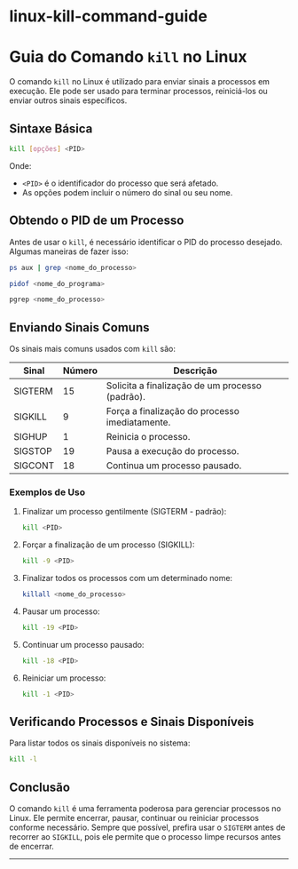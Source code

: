 # linux-kill-command-guide
# Guia do Comando `kill` no Linux

O comando `kill` no Linux é utilizado para enviar sinais a processos em execução. Ele pode ser usado para terminar processos, reiniciá-los ou enviar outros sinais específicos.

## Sintaxe Básica

```sh
kill [opções] <PID>
```

Onde:
- `<PID>` é o identificador do processo que será afetado.
- As opções podem incluir o número do sinal ou seu nome.

## Obtendo o PID de um Processo
Antes de usar o `kill`, é necessário identificar o PID do processo desejado. Algumas maneiras de fazer isso:

```sh
ps aux | grep <nome_do_processo>
```

```sh
pidof <nome_do_programa>
```

```sh
pgrep <nome_do_processo>
```

## Enviando Sinais Comuns

Os sinais mais comuns usados com `kill` são:

| Sinal | Número | Descrição |
|-------|--------|-------------|
| SIGTERM | 15 | Solicita a finalização de um processo (padrão). |
| SIGKILL | 9 | Força a finalização do processo imediatamente. |
| SIGHUP | 1 | Reinicia o processo. |
| SIGSTOP | 19 | Pausa a execução do processo. |
| SIGCONT | 18 | Continua um processo pausado. |

### Exemplos de Uso

1. Finalizar um processo gentilmente (SIGTERM - padrão):
   ```sh
   kill <PID>
   ```

2. Forçar a finalização de um processo (SIGKILL):
   ```sh
   kill -9 <PID>
   ```

3. Finalizar todos os processos com um determinado nome:
   ```sh
   killall <nome_do_processo>
   ```

4. Pausar um processo:
   ```sh
   kill -19 <PID>
   ```

5. Continuar um processo pausado:
   ```sh
   kill -18 <PID>
   ```

6. Reiniciar um processo:
   ```sh
   kill -1 <PID>
   ```

## Verificando Processos e Sinais Disponíveis

Para listar todos os sinais disponíveis no sistema:
```sh
kill -l
```

## Conclusão
O comando `kill` é uma ferramenta poderosa para gerenciar processos no Linux. Ele permite encerrar, pausar, continuar ou reiniciar processos conforme necessário. Sempre que possível, prefira usar o `SIGTERM` antes de recorrer ao `SIGKILL`, pois ele permite que o processo limpe recursos antes de encerrar.

---

